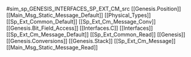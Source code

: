 #sim_sp_GENESIS_INTERFACES_SP_EXT_CM_src
[[Genesis.Position]]
[[Main_Msg_Static_Message_Default]]
[[Physical_Types]]
[[Sp_Ext_Common_Default]]
[[Sp_Ext_Cm_Message_Conv]]
[[Genesis.Bit_Field_Access]]
[[Interfaces.C]]
[[Interfaces]]
[[Sp_Ext_Cm_Message_Default]]
[[Sp_Ext_Common_Read]]
[[Genesis]]
[[Genesis.Conversions]]
[[Genesis.Stack]]
[[Sp_Ext_Cm_Message]]
[[Main_Msg_Static_Message_Read]]
